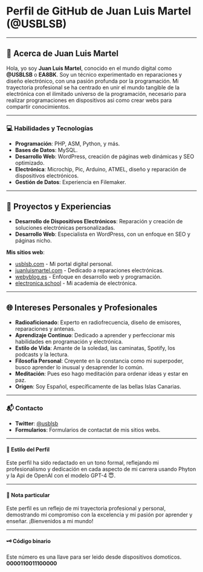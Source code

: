 # Perfil de GitHub de Juan Luis Martel (@USBLSB)

---

## 🌟 Acerca de Juan Luis Martel 
Hola, yo soy **Juan Luis Martel**, conocido en el mundo digital como **@USBLSB** o **EA8BK**. Soy un técnico experimentado en reparaciones y diseño electrónico, con una pasión profunda por la programación. Mi trayectoria profesional se ha centrado en unir el mundo tangible de la electrónica con el ilimitado universo de la programación, necesario para realizar programaciones en dispositivos asi como crear webs para compartir conocimientos.

---

### 💻 Habilidades y Tecnologías
- **Programación**: PHP, ASM, Python, y más.
- **Bases de Datos**: MySQL.
- **Desarrollo Web**: WordPress, creación de páginas web dinámicas y SEO optimizado.
- **Electrónica**: Microchip, Pic, Arduino, ATMEL, diseño y reparación de dispositivos electrónicos.
- **Gestión de Datos**: Experiencia en Filemaker.

---

## 🚀 Proyectos y Experiencias
- **Desarrollo de Dispositivos Electrónicos**: Reparación y creación de soluciones electrónicas personalizadas.
- **Desarrollo Web**: Especialista en WordPress, con un enfoque en SEO y páginas nicho.

**Mis sitios web**:
- [usblsb.com](https://www.usblsb.com) - Mi portal digital personal.
- [juanluismartel.com](https://www.juanluismartel.com) - Dedicado a reparaciones electrónicas.
- [webyblog.es](https://www.webyblog.es) - Enfoque en desarrollo web y programación.
- [electronica.school](https://www.electronica.school) - Mi academia de electrónica.

---

## 🌐 Intereses Personales y Profesionales
- **Radioaficionado**: Experto en radiofrecuencia, diseño de emisores, reparaciones y antenas.
- **Aprendizaje Continuo**: Dedicado a aprender y perfeccionar mis habilidades en programación y electrónica.
- **Estilo de Vida**: Amante de la soledad, las caminatas, Spotify, los podcasts y la lectura.
- **Filosofía Personal**: Creyente en la constancia como mi superpoder, busco aprender lo inusual y desaprender lo común.
- **Meditación**: Pues eso hago meditación para ordenar ideas y estar en paz.
- **Origen**: Soy Español, específicamente de las bellas Islas Canarias.

---

### 📬 Contacto
- **Twitter**: [@usblsb](https://twitter.com/usblsb)
- **Formularios**: Formularios de contactat de mis sitios webs.

---

#### 📘 Estilo del Perfil
Este perfil ha sido redactado en un tono formal, reflejando mi profesionalismo y dedicación en cada aspecto de mi carrera usando Phyton y la Api de OpenAI con el modelo GPT-4 😇.

---

#### 📝 Nota particular
Este perfil es un reflejo de mi trayectoria profesional y personal, demostrando mi compromiso con la excelencia y mi pasión por aprender y enseñar. ¡Bienvenidos a mi mundo!

---

#### 🗝 Código binario
Este número es una llave para ser leido desde dispositivos domoticos.
**0000110011100000**
